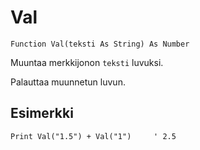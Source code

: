 <!--text-->
Val
===

```eppabasic
Function Val(teksti As String) As Number
```

Muuntaa merkkijonon `teksti` luvuksi.

Palauttaa muunnetun luvun.

Esimerkki
---------
```eppabasic
Print Val("1.5") + Val("1")     ' 2.5
```
